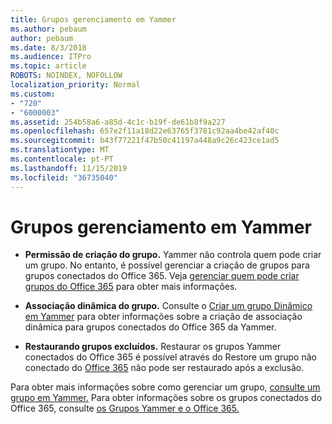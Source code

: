 ```yaml
---
title: Grupos gerenciamento em Yammer
ms.author: pebaum
author: pebaum
ms.date: 8/3/2018
ms.audience: ITPro
ms.topic: article
ROBOTS: NOINDEX, NOFOLLOW
localization_priority: Normal
ms.custom:
- "720"
- "6000003"
ms.assetid: 254b58a6-a85d-4c1c-b19f-de61b8f9a227
ms.openlocfilehash: 657e2f11a18d22e63765f3781c92aa4be42af40c
ms.sourcegitcommit: b43f77221f47b50c41197a448a9c26c423ce1ad5
ms.translationtype: MT
ms.contentlocale: pt-PT
ms.lasthandoff: 11/15/2019
ms.locfileid: "36735040"
---
```

# <a name="manage-groups-in-yammer"></a>Grupos gerenciamento em Yammer

- **Permissão de criação do grupo.** Yammer não controla quem pode criar um grupo. No entanto, é possível gerenciar a criação de grupos para grupos conectados do Office 365. Veja [gerenciar quem pode criar grupos do Office 365](https://docs.microsoft.com/office365/admin/create-groups/manage-creation-of-groups) para obter mais informações.

- **Associação dinâmica do grupo.** Consulte o [Criar um grupo Dinâmico em Yammer](https://docs.microsoft.com/yammer/manage-yammer-groups/create-a-dynamic-group) para obter informações sobre a criação de associação dinâmica para grupos conectados do Office 365 da Yammer.

- **Restaurando grupos excluídos.** Restaurar os grupos Yammer conectados do Office 365 é possível através do Restore um grupo não conectado do [Office 365](https://docs.microsoft.com/office365/admin/create-groups/restore-deleted-group) não pode ser restaurado após a exclusão.

Para obter mais informações sobre como gerenciar um grupo, [consulte um grupo em Yammer.](https://support.office.com/article/Manage-a-group-in-Yammer-6e05c6d6-5548-4c88-89cd-e6757a514ef2) Para obter informações sobre os grupos conectados do Office 365, consulte [os Grupos Yammer e o Office 365.](https://docs.microsoft.com/yammer/manage-yammer-groups/yammer-and-office-365-groups)
  